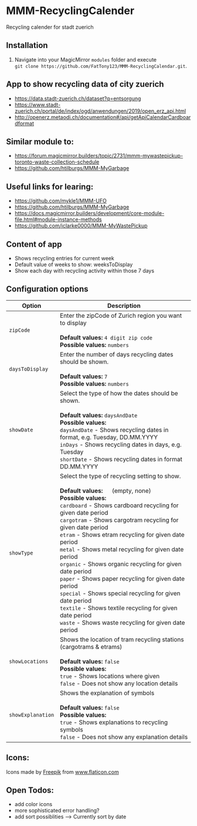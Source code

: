 # MMM-RecyclingCalender
Recycling calender for stadt zuerich

## Installation
1. Navigate into your MagicMirror `modules` folder and execute<br>
`git clone https://github.com/FatTony123/MMM-RecyclingCalendar.git`.


## App to show recycling data of city zuerich 
- https://data.stadt-zuerich.ch/dataset?q=entsorgung
- https://www.stadt-zuerich.ch/portal/de/index/ogd/anwendungen/2019/open_erz_api.html
- http://openerz.metaodi.ch/documentation#/api/getApiCalendarCardboardformat

## Similar module to: 
- https://forum.magicmirror.builders/topic/2731/mmm-mywastepickup-toronto-waste-collection-schedule
- https://github.com/htilburgs/MMM-MyGarbage


## Useful links for learing: 
- https://github.com/mykle1/MMM-UFO
- https://github.com/htilburgs/MMM-MyGarbage
- https://docs.magicmirror.builders/development/core-module-file.html#module-instance-methods
- https://github.com/jclarke0000/MMM-MyWastePickup


## Content of app  
- Shows recycling entries for current week 
- Default value of weeks to show: weeksToDisplay 
- Show each day with recycling activity within those 7 days 

## Configuration options
<table>
  <thead>
    <tr>
      <th>Option</th>
      <th>Description</th>
    </tr>
  </thead>
  <tbody>
    <tr>
        <td><code>zipCode</code></td>
        <td>Enter the zipCode of Zurich region you want to display 
        <br /><br />
        <strong>Default values: </strong><code>4 digit zip code</code><br />
        <strong>Possible values:</strong>
        <code>numbers</code>
        </td>
    </tr>
    <tr>
        <td><code>daysToDisplay</code></td>
        <td>Enter the number of days recycling dates should be shown. 
        <br /><br />
        <strong>Default values: </strong><code>7</code><br />
        <strong>Possible values:</strong>
        <code>numbers</code>
        </td>
    </tr>
    <tr>
        <td><code>showDate</code></td>
        <td>Select the type of how the dates should be shown.
        <br /><br />
        <strong>Default values: </strong><code>daysAndDate</code><br />
        <strong>Possible values: <br /></strong>
        <code>daysAndDate</code> - Shows recycling dates in format, e.g. Tuesday, DD.MM.YYYY<br />
        <code>inDays</code> - Shows recycling dates in days, e.g. Tuesday<br />
        <code>shortDate</code> - Shows recycling dates in format DD.MM.YYYY<br />
        </td>
    </tr>
    <tr>
        <td><code>showType</code></td>
        <td>Select the type of recycling setting to show.
        <br /><br />
        <strong>Default values: </strong><code>  </code> (empty, none)<br />
        <strong>Possible values: <br /></strong>
        <code>cardboard</code> - Shows cardboard recycling for given date period<br />
        <code>cargotram</code> - Shows cargotram recycling for given date period<br />
        <code>etram</code> - Shows etram recycling for given date period<br />
        <code>metal</code> - Shows metal recycling for given date period<br />
        <code>organic</code> - Shows organic recycling for given date period<br />
        <code>paper</code> - Shows paper recycling for given date period<br />
        <code>special</code> - Shows special recycling for given date period<br />
        <code>textile</code> - Shows textile recycling for given date period<br />
        <code>waste</code> - Shows waste recycling for given date period<br />
        </td>
    </tr>
    <tr>
        <td><code>showLocations</code></td>
        <td>Shows the location of tram recycling stations (cargotrams & etrams)  
        <br /><br />
        <strong>Default values: </strong><code>false</code><br />
        <strong>Possible values:</strong><br />
        <code>true</code> - Shows locations where given<br />
        <code>false</code> - Does not show any location details<br />
        </td>
    </tr>
     <tr>
        <td><code>showExplanation</code></td>
        <td>Shows the explanation of symbols
        <br /><br />
        <strong>Default values: </strong><code>false</code><br />
        <strong>Possible values:</strong><br />
        <code>true</code> - Shows explanations to recycling symbols<br />
        <code>false</code> - Does not show any explanation details<br />
        </td>
    </tr>
  </tbody>
</table>

## Icons: 
<div>Icons made by <a href="https://www.flaticon.com/authors/freepik" title="Freepik">Freepik</a> from <a href="https://www.flaticon.com/" title="Flaticon">www.flaticon.com</a></div>

## Open Todos: 
- add color icons
- more sophisticated error handling? 
- add sort possiblities --> Currently sort by date 